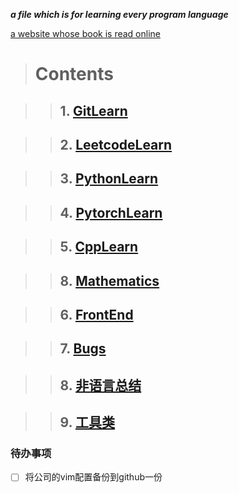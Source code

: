***a file which is for learning every program language***

[a website whose book is read online](https://www.bookstack.cn/)

> # Contents    

> > ## 1. [GitLearn](./GitLearn)    

> > ## 2. [LeetcodeLearn](./LeetcodeLearn)    

> > ## 3. [PythonLearn](./PythonLearn)    

> > ## 4. [PytorchLearn](./PytorchLearn)    

> > ## 5. [CppLearn](./CppLearn)    

> > ## 8. [Mathematics](./Mathematics/README.md)    

> > ## 6. [FrontEnd](./FrontEndLearn/README.md)    

> > ## 7. [Bugs](./BUGs)    

> > ## 8. [非语言总结](./非语言总结/非语言总结.md)      

> > ## 9. [工具类](./Tools)     

### 待办事项      
- [ ] 将公司的vim配置备份到github一份   
